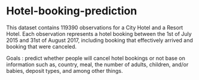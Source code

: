 # Hotel-booking-prediction
This dataset contains 119390 observations for a City Hotel and a Resort Hotel. Each observation represents a hotel booking between the 1st of July 2015 and 31st of August 2017, including booking that effectively arrived and booking that were canceled.

Goals : predict whether people will cancel hotel bookings or not base on information such as, country, meal, the number of adults, children, and/or babies, deposit types, and among other things.
